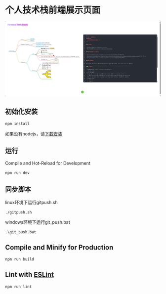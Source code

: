 # 个人技术栈前端展示页面
![demo](image.png)

## 初始化安装
```sh
npm install
```
如果没有nodejs，请[下载安装](https://nodejs.org/zh-cn)
## 运行
Compile and Hot-Reload for Development
```sh
npm run dev
```
## 同步脚本
linux环境下运行gitpush.sh
```bash
./gitpush.sh
```

windows环境下运行git_push.bat
```shell
.\git_push.bat
```
## Compile and Minify for Production

```sh
npm run build
```

## Lint with [ESLint](https://eslint.org/)

```sh
npm run lint
```
